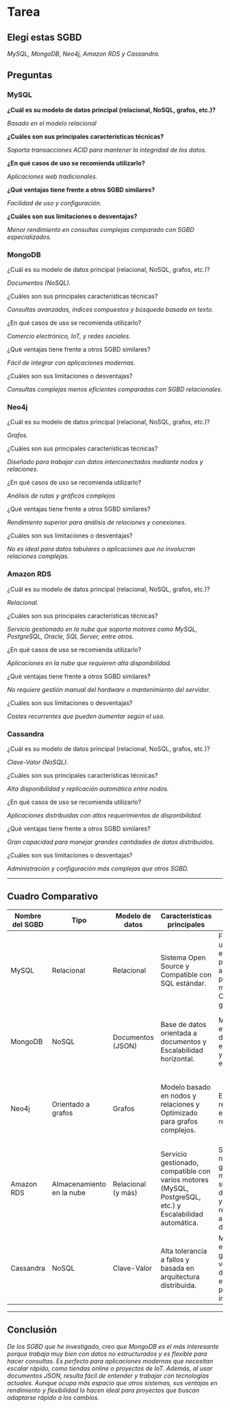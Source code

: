 # Tarea

## Elegí estas SGBD 
 *MySQL, MongoDB, Neo4j, Amazon RDS y Cassandra.*

## Preguntas
### MySQL
**¿Cuál es su modelo de datos principal (relacional, NoSQL, grafos, etc.)?**   

*Basado en el modelo relacional* 

**¿Cuáles son sus principales características técnicas?**  

*Soporta transacciones ACID para mantener la integridad de los datos.*  

**¿En qué casos de uso se recomienda utilizarlo?**    

*Aplicaciones web tradicionales.*

**¿Qué ventajas tiene frente a otros SGBD similares?**    

*Facilidad de uso y configuración.*  

**¿Cuáles son sus limitaciones o desventajas?**   

*Menor rendimiento en consultas complejas comparado con SGBD especializados.*

###  MongoDB
¿Cuál es su modelo de datos principal (relacional, NoSQL, grafos, etc.)?  

*Documentos (NoSQL).*

¿Cuáles son sus principales características técnicas?  

*Consultas avanzadas, índices compuestos y búsqueda basada en texto.*

¿En qué casos de uso se recomienda utilizarlo?  

*Comercio electrónico, IoT, y redes sociales.*

¿Qué ventajas tiene frente a otros SGBD similares?  

*Fácil de integrar con aplicaciones modernas.*

¿Cuáles son sus limitaciones o desventajas?  

*Consultas complejas menos eficientes comparadas con SGBD relacionales.*

### Neo4j
¿Cuál es su modelo de datos principal (relacional, NoSQL, grafos, etc.)?  

*Grafos.*

¿Cuáles son sus principales características técnicas?  

*Diseñado para trabajar con datos interconectados mediante nodos y relaciones.*


¿En qué casos de uso se recomienda utilizarlo?  

*Análisis de rutas y gráficos complejos*

¿Qué ventajas tiene frente a otros SGBD similares?  

*Rendimiento superior para análisis de relaciones y conexiones.*


¿Cuáles son sus limitaciones o desventajas?  

*No es ideal para datos tabulares o aplicaciones que no involucran relaciones complejas.*

### Amazon RDS
¿Cuál es su modelo de datos principal (relacional, NoSQL, grafos, etc.)?  

*Relacional.*

¿Cuáles son sus principales características técnicas?  

*Servicio gestionado en la nube que soporta motores como MySQL, PostgreSQL, Oracle, SQL Server, entre otros.*


¿En qué casos de uso se recomienda utilizarlo?  

*Aplicaciones en la nube que requieren alta disponibilidad.*

¿Qué ventajas tiene frente a otros SGBD similares?  

*No requiere gestión manual del hardware o mantenimiento del servidor.*

¿Cuáles son sus limitaciones o desventajas?  

*Costes recurrentes que pueden aumentar según el uso.*

### Cassandra
¿Cuál es su modelo de datos principal (relacional, NoSQL, grafos, etc.)?  

*Clave-Valor (NoSQL).*

¿Cuáles son sus principales características técnicas?  

*Alta disponibilidad y replicación automática entre nodos.*


¿En qué casos de uso se recomienda utilizarlo?  

*Aplicaciones distribuidas con altos requerimientos de disponibilidad.*

¿Qué ventajas tiene frente a otros SGBD similares?  

*Gran capacidad para manejar grandes cantidades de datos distribuidos.*


¿Cuáles son sus limitaciones o desventajas?  

*Administración y configuración más complejas que otros SGBD.*


---

## Cuadro Comparativo  
| Nombre del SGBD | Tipo | Modelo de datos |	Características principales |	Ventajas	| Limitaciones	| Casos de uso |
|-----------------| ---- | --------------- | ----------------------------| ---------| ------------- | ------------ |
| MySQL | Relacional | Relacional | Sistema Open Source y Compatible con SQL estándar. | Facilidad de uso, alta escalabilidad para aplicaciones pequeñas o medianas y Comunidad grande. | Limitada para datos no estructurados y No tan eficiente para grandes volúmenes de datos distribuido | Aplicaciones web tradicionales, sistemas de gestión empresarial, y análisis de datos estructurados. |
| MongoDB | NoSQL | Documentos (JSON) | Base de datos orientada a documentos y  Escalabilidad horizontal. | Manejo eficiente de datos no estructurados y Fácil de escalar. | Mayor consumo de almacenamiento. | Aplicaciones que manejan grandes volúmenes de datos no estructurados, como comercio electrónico o IoT. |
| Neo4j | Orientado a grafos	 | Grafos | Modelo basado en nodos y relaciones y Optimizado para grafos complejos. | Excelente rendimiento en análisis de relaciones. | No es ideal para datos tabulares o no relacionados y Costoso en comparación con otras opciones. | Análisis de redes sociales, sistemas de recomendaciones, y análisis de rutas. |
| Amazon RDS | Almacenamiento en la nube | Relacional (y más) | Servicio gestionado, compatible con varios motores (MySQL, PostgreSQL, etc.) y Escalabilidad automática. | Sin necesidad de gestión manual con su alta disponibilidad y recuperación ante desastres. | Dependencia del proveedor con costes recurrentes.  | Aplicaciones en la nube, SaaS, y sistemas con requerimientos altos de disponibilidad. |
| Cassandra | NoSQL | Clave-Valor	 | Alta tolerancia a fallos y basada en arquitectura distribuida. | Manejo eficiente de grandes volúmenes de datos y excelente para escritura intensiva. | Complejidad en su administración y menor flexibilidad en consultas complejas. | IoT, análisis en tiempo real, y aplicaciones distribuidas con alto tráfico de datos. |

---
## Conclusión

*De los SGBD que he investigado, creo que MongoDB es el más interesante porque trabaja muy bien con datos no estructurados y es flexible para hacer consultas. Es perfecto para aplicaciones modernas que necesitan escalar rápido, como tiendas online o proyectos de IoT. Además, al usar documentos JSON, resulta fácil de entender y trabajar con tecnologías actuales. Aunque ocupa más espacio que otros sistemas, sus ventajas en rendimiento y flexibilidad lo hacen ideal para proyectos que buscan adaptarse rápido a los cambios.*
